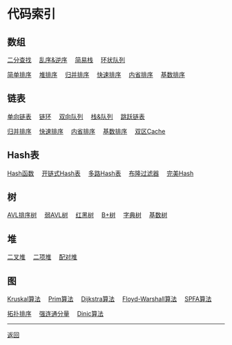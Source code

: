 # 代码索引

## 数组
[二分查找](../array/search.go)　
[乱序&逆序](../array/shuffle.go)　
[简易栈](../array/stack.go)　
[环状队列](../array/queue.go)

[简单排序](../array/sort/basic_sort.go)　
[堆排序](../array/sort/heap_sort.go)　
[归并排序](../array/sort/merge_sort.go)　
[快速排序](../array/sort/quick_sort.go)　
[内省排序](../array/sort/intro_sort.go)　
[基数排序](../array/sort/radix_sort.go)

## 链表
[单向链表](../linkedlist/list.go)　
[链环](../linkedlist/ring/ring.go)　
[双向队列](../linkedlist/deque/deque.go)　
[栈&队列](../linkedlist/deque/adapter.go)　
[跳跃链表](../linkedlist/skiplist/skiplist.go)　

[归并排序](../linkedlist/sort/merge_sort.go)　
[快速排序](../linkedlist/sort/quick_sort.go)　
[内省排序](../linkedlist/sort/intro_sort.go)　
[基数排序](../linkedlist/sort/radix_sort.go)　
[双区Cache](../linkedlist/ring/cache.go)

## Hash表
[Hash函数](..//hashtable/spooky.go)　
[开链式Hash表](../hashtable/chained/set.go)　
[多路Hash表](../hashtable/cuckoo/set.go)　
[布隆过滤器](../hashtable/bloomfliter/fliter.go)　
[完美Hash](../hashtable/perfect/bdz.go)

## 树
[AVL排序树](../tree/avl/rank)　
[弱AVL树](../tree/avl/weak)　
[红黑树](../tree/redblack)　
[B+树](../tree/bplus)　
[字典树](../tree/trie/trie.go)　
[基数树](../tree/trie/radix/map.go)

## 堆
[二叉堆](../heap/binary/heap.go)　
[二项堆](../heap/binomial/heap.go)　
[配对堆](../heap/pairing/heap.go)

## 图
[Kruskal算法](../graph/span/kruskal.go)　
[Prim算法](../graph/span/prim.go)　
[Dijkstra算法](../graph/path/dijkstra.go)　
[Floyd-Warshall算法](../graph/path/floyd-warshall.go)　
[SPFA算法](../graph/path/spfa.go)

[拓扑排序](../graph/topo.go)　
[强连通分量](../graph/split.go)　
[Dinic算法](../graph/flow)　

---
[返回](../README.md)
